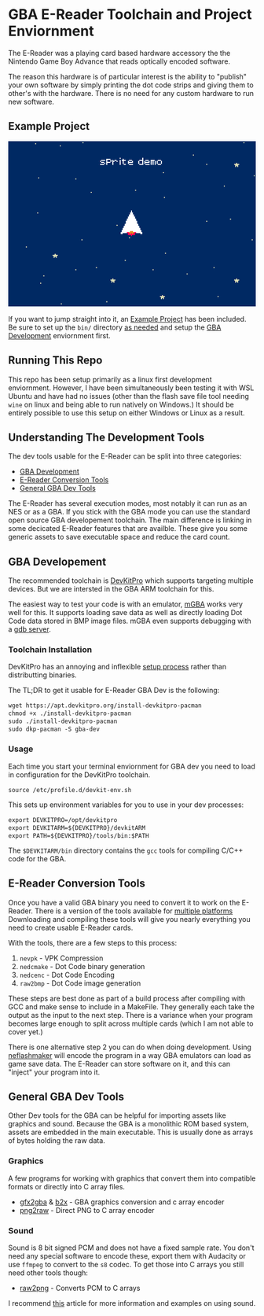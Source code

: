 # GBA E-Reader Toolchain and Project Enviornment

The E-Reader was a playing card based hardware accessory the the Nintendo
Game Boy Advance that reads optically encoded software.

The reason this hardware is of particular interest is the ability to "publish"
your own software by simply printing the dot code strips and giving them to
other's with the hardware. There is no need for any custom hardware to run
new software.

## Example Project

![Example Sprite Demo](doc/example.png "Example Sprite Demo")

If you want to jump straight into it, an [Example Project](https://github.com/AkBKukU/e-reader-dev/tree/main/projects#example-project)
has been included. Be sure to set up the `bin/` directory [as needed](https://github.com/AkBKukU/e-reader-dev/blob/main/bin/README.MD)
and setup the [GBA Development](https://github.com/AkBKukU/e-reader-dev?tab=readme-ov-file#gba-developement)
enviornment first.

## Running This Repo

This repo has been setup primarily as a linux first development enviornment.
However, I have been simultaneously been testing it with WSL Ubuntu and have
had no issues (other than the flash save file tool needing `wine` on linux
and being able to run natively on Windows.) It should be entirely possible to
use this setup on either Windows or Linux as a result.

## Understanding The Development Tools

The dev tools usable for the E-Reader can be split into three categories:
 - [GBA Development](https://github.com/AkBKukU/e-reader-dev?tab=readme-ov-file#gba-developement)
 - [E-Reader Conversion Tools](https://github.com/AkBKukU/e-reader-dev?tab=readme-ov-file#e-reader-conversion-tools)
 - [General GBA Dev Tools](https://github.com/AkBKukU/e-reader-dev?tab=readme-ov-file#e-reader-conversion-tools)

The E-Reader has several execution modes, most notably it can run as an NES
or as a GBA. If you stick with the GBA mode you can use the standard open
source GBA developement toolchain. The main difference is linking in some
decicated E-Reader features that are availble. These give you some generic
assets to save executable space and reduce the card count.

## GBA Developement

The recommended toolchain is [DevKitPro](https://devkitpro.org) which supports
targeting multiple devices. But we are intersted in the GBA ARM toolchain for
this.

The easiest way to test your code is with an emulator, [mGBA](https://mgba.io/)
works very well for this. It supports loading save data as well as directly 
loading  Dot Code data stored in BMP image files. mGBA even supports debugging
with a [gdb server](https://felixjones.co.uk/mgba_gdb/vscode.html).


### Toolchain Installation

DevKitPro has an annoying and inflexible [setup process](https://devkitpro.org/wiki/devkitPro_pacman#Debian_and_derivatives)
rather than distributting binaries.

The TL;DR to get it usable for E-Reader GBA Dev is the following:

	wget https://apt.devkitpro.org/install-devkitpro-pacman
	chmod +x ./install-devkitpro-pacman
	sudo ./install-devkitpro-pacman
	sudo dkp-pacman -S gba-dev

### Usage
Each time you start your terminal enviornment for GBA dev you need to load in
configuration for the DevKitPro toolchain.

	source /etc/profile.d/devkit-env.sh

This sets up environment variables for you to use in your dev processes:

	export DEVKITPRO=/opt/devkitpro
	export DEVKITARM=${DEVKITPRO}/devkitARM
	export PATH=${DEVKITPRO}/tools/bin:$PATH     

The `$DEVKITARM/bin` directory contains the `gcc` tools for compiling C/C++ code
for the GBA. 

## E-Reader Conversion Tools

Once you have a valid GBA binary you need to convert it to work on the E-Reader.
There is a version of the tools available for [multiple platforms](https://github.com/breadbored/nedclib)
Downloading and compiling these tools will give you nearly everything you need
to create usable E-Reader cards.

With the tools, there are a few steps to this process:

 1. `nevpk` - VPK Compression
 2. `nedcmake` - Dot Code binary generation
 3. `nedcenc` - Dot Code Encoding
 4. `raw2bmp` - Dot Code image generation

These steps are best done as part of a build process after compiling with GCC
and make sense to include in a MakeFile. They generally each take the output as
the input to the next step. There is a variance when your program becomes large
enough to split across multiple cards (which I am not able to cover yet.)

There is one alternative step 2 you can do when doing development. Using 
[neflashmaker](https://www.caitsith2.com/ereader/tools/neflashmaker10.zip)
will encode the program in a way GBA emulators can load as game save data. The 
E-Reader can store software on it, and this can "inject" your program into it.


## General GBA Dev Tools

Other Dev tools for the GBA can be helpful for importing assets like graphics 
and sound. Because the GBA is a monolithic ROM based system, assets are embedded
in the main executable. This is usually done as arrays of bytes holding the raw
data.

### Graphics

A few programs for working with graphics that convert them into compatible 
formats or directly into C array files.

 - [gfx2gba](https://www.gbadev.org/tools.php?showinfo=142) & [b2x](http://www.devrs.com/gb/files/b2x.zip) - GBA graphics conversion and c array encoder
 - [png2raw](https://github.com/IanFinlayson/png2gba) - Direct PNG to C array encoder


### Sound

Sound is 8 bit signed PCM and does not have a fixed sample rate. You don't need
any special software to encode these, export them with Audacity or use `ffmpeg`
to convert to the `s8` codec. To get those into C arrays you still need other
tools though:

 - [raw2png](https://github.com/IanFinlayson/raw2gba) - Converts PCM to C arrays

I recommend [this](https://ianfinlayson.net/class/cpsc305/notes/19-sound) 
article for more information and examples on using sound.


